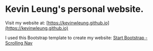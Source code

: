 # Kevin Leung's personal website.
Visit my website at: [https://kevinwleung.github.io](https://kevinwleung.github.io)

I used this Bootstrap template to create my website: [Start Bootstrap - Scrolling Nav](https://startbootstrap.com/template-overviews/scrolling-nav/) 


